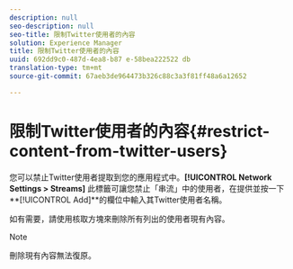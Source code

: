 ```yaml
---
description: null
seo-description: null
seo-title: 限制Twitter使用者的內容
solution: Experience Manager
title: 限制Twitter使用者的內容
uuid: 692dd9c0-487d-4ea8-b87 e-58bea222522 db
translation-type: tm+mt
source-git-commit: 67aeb3de964473b326c88c3a3f81ff48a6a12652

---
```



# 限制Twitter使用者的內容{#restrict-content-from-twitter-users}

您可以禁止Twitter使用者提取到您的應用程式中。**[!UICONTROL Network Settings > Streams]** 此標籤可讓您禁止「串流」中的使用者，在提供並按一下 **[!UICONTROL Add]**的欄位中輸入其Twitter使用者名稱。

如有需要，請使用核取方塊來刪除所有列出的使用者現有內容。

>[!NOTE]
>
>刪除現有內容無法復原。

